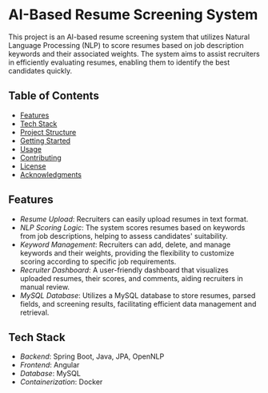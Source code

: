 # AI-Based Resume Screening System

This project is an AI-based resume screening system that utilizes Natural Language Processing (NLP) to score resumes based on job description keywords and their associated weights. The system aims to assist recruiters in efficiently evaluating resumes, enabling them to identify the best candidates quickly.

## Table of Contents

- [Features](#features)
- [Tech Stack](#tech-stack)
- [Project Structure](#project-structure)
- [Getting Started](#getting-started)
- [Usage](#usage)
- [Contributing](#contributing)
- [License](#license)
- [Acknowledgments](#acknowledgments)

## Features

- *Resume Upload*: Recruiters can easily upload resumes in text format.
- *NLP Scoring Logic*: The system scores resumes based on keywords from job descriptions, helping to assess candidates' suitability.
- *Keyword Management*: Recruiters can add, delete, and manage keywords and their weights, providing the flexibility to customize scoring according to specific job requirements.
- *Recruiter Dashboard*: A user-friendly dashboard that visualizes uploaded resumes, their scores, and comments, aiding recruiters in manual review.
- *MySQL Database*: Utilizes a MySQL database to store resumes, parsed fields, and screening results, facilitating efficient data management and retrieval.

## Tech Stack

- *Backend*: Spring Boot, Java, JPA, OpenNLP
- *Frontend*: Angular
- *Database*: MySQL
- *Containerization*: Docker
